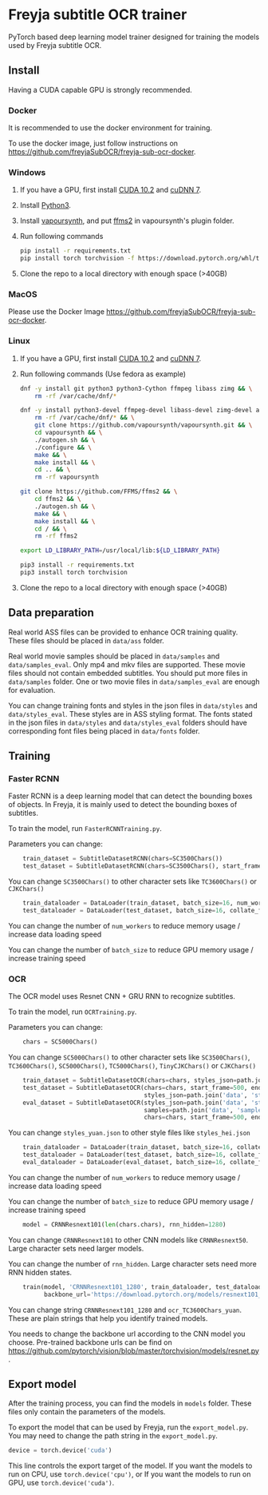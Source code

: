 # Freyja subtitle OCR trainer

PyTorch based deep learning model trainer designed for training the models used by Freyja subtitle OCR.

## Install

Having a CUDA capable GPU is strongly recommended.

### Docker

It is recommended to use the docker environment for training.

To use the docker image, just follow instructions on <https://github.com/freyjaSubOCR/freyja-sub-ocr-docker>.

### Windows

1. If you have a GPU, first install [CUDA 10.2](https://developer.nvidia.com/cuda-10.2-download-archive?target_os=Windows&target_arch=x86_64&target_version=10&target_type=exenetwork) and [cuDNN 7](https://developer.nvidia.com/cudnn).

2. Install [Python3](https://www.python.org/).

3. Install [vapoursynth](http://www.vapoursynth.com/), and put [ffms2](https://github.com/FFMS/ffms2/releases) in vapoursynth's plugin folder.

4. Run following commands

    ```bash
    pip install -r requirements.txt
    pip install torch torchvision -f https://download.pytorch.org/whl/torch_stable.html
    ```

5. Clone the repo to a local directory with enough space (>40GB)

### MacOS

Please use the Docker Image <https://github.com/freyjaSubOCR/freyja-sub-ocr-docker>.

### Linux

1. If you have a GPU, first install [CUDA 10.2](https://developer.nvidia.com/cuda-10.2-download-archive?target_os=Linux&target_arch=x86_64) and [cuDNN 7](https://developer.nvidia.com/cudnn).

2. Run following commands (Use fedora as example)

    ```bash
    dnf -y install git python3 python3-Cython ffmpeg libass zimg && \
        rm -rf /var/cache/dnf/*

    dnf -y install python3-devel ffmpeg-devel libass-devel zimg-devel autoconf automake libtool gcc gcc-c++ yasm make && \
        rm -rf /var/cache/dnf/* && \
        git clone https://github.com/vapoursynth/vapoursynth.git && \
        cd vapoursynth && \
        ./autogen.sh && \
        ./configure && \
        make && \
        make install && \
        cd .. && \
        rm -rf vapoursynth

    git clone https://github.com/FFMS/ffms2 && \
        cd ffms2 && \
        ./autogen.sh && \
        make && \
        make install && \
        cd / && \
        rm -rf ffms2

    export LD_LIBRARY_PATH=/usr/local/lib:${LD_LIBRARY_PATH}

    pip3 install -r requirements.txt
    pip3 install torch torchvision
    ```

3. Clone the repo to a local directory with enough space (>40GB)

## Data preparation

Real world ASS files can be provided to enhance OCR training quality. These files should be placed in ```data/ass``` folder.

Real world movie samples should be placed in ```data/samples``` and ```data/samples_eval```. Only mp4 and mkv files are supported. These movie files should not contain embedded subtitles. You should put more files in ```data/samples``` folder. One or two movie files in ```data/samples_eval``` are enough for evaluation.

You can change training fonts and styles in the json files in ```data/styles``` and ```data/styles_eval```. These styles are in ASS styling format. The fonts stated in the json files in ```data/styles``` and ```data/styles_eval``` folders should have corresponding font files being placed in ```data/fonts``` folder.

## Training

### Faster RCNN

Faster RCNN is a deep learning model that can detect the bounding boxes of objects. In Freyja, it is mainly used to detect the bounding boxes of subtitles.

To train the model, run ```FasterRCNNTraining.py```.

Parameters you can change:

```python
    train_dataset = SubtitleDatasetRCNN(chars=SC3500Chars())
    test_dataset = SubtitleDatasetRCNN(chars=SC3500Chars(), start_frame=500, end_frame=500 + 64)
```

You can change ```SC3500Chars()``` to other character sets like ```TC3600Chars()``` or ```CJKChars()```

```python
    train_dataloader = DataLoader(train_dataset, batch_size=16, num_workers=8, collate_fn=RCNN_collate_fn, timeout=60)
    test_dataloader = DataLoader(test_dataset, batch_size=16, collate_fn=RCNN_collate_fn)
```

You can change the number of ```num_workers``` to reduce memory usage / increase data loading speed

You can change the number of ```batch_size``` to reduce GPU memory usage / increase training speed

### OCR

The OCR model uses Resnet CNN + GRU RNN to recognize subtitles.

To train the model, run ```OCRTraining.py```.

Parameters you can change:

```python
    chars = SC5000Chars()
```

You can change ```SC5000Chars()``` to other character sets like ```SC3500Chars()```, ```TC3600Chars()```, ```SC5000Chars()```, ```TC5000Chars()```, ```TinyCJKChars()``` or ```CJKChars()```

```python
    train_dataset = SubtitleDatasetOCR(chars=chars, styles_json=path.join('data', 'styles', 'styles_yuan.json'), texts=texts)
    test_dataset = SubtitleDatasetOCR(chars=chars, start_frame=500, end_frame=500 + 16, grayscale=1,
                                      styles_json=path.join('data', 'styles', 'styles_yuan.json'), texts=texts)
    eval_dataset = SubtitleDatasetOCR(styles_json=path.join('data', 'styles_eval', 'styles_yuan.json'),
                                      samples=path.join('data', 'samples_eval'),
                                      chars=chars, start_frame=500, end_frame=500 + 16, grayscale=1, texts=texts)
```

You can change ```styles_yuan.json``` to other style files like ```styles_hei.json```

```python
    train_dataloader = DataLoader(train_dataset, batch_size=16, collate_fn=OCR_collate_fn, num_workers=16, timeout=60)
    test_dataloader = DataLoader(test_dataset, batch_size=16, collate_fn=OCR_collate_fn)
    eval_dataloader = DataLoader(eval_dataset, batch_size=16, collate_fn=OCR_collate_fn)
```

You can change the number of ```num_workers``` to reduce memory usage / increase data loading speed

You can change the number of ```batch_size``` to reduce GPU memory usage / increase training speed

```python
    model = CRNNResnext101(len(chars.chars), rnn_hidden=1280)
```

You can change ```CRNNResnext101``` to other CNN models like ```CRNNResnext50```. Large character sets need larger models.

You can change the number of ```rnn_hidden```. Large character sets need more RNN hidden states.

```python
    train(model, 'CRNNResnext101_1280', train_dataloader, test_dataloader, eval_dataloader, chars.chars, 'ocr_TC3600Chars_yuan',
          backbone_url='https://download.pytorch.org/models/resnext101_32x8d-8ba56ff5.pth')
```

You can change string ```CRNNResnext101_1280``` and ```ocr_TC3600Chars_yuan```. These are plain strings that help you identify trained models.

You needs to change the backbone url according to the CNN model you choose. Pre-trained backbone urls can be find on <https://github.com/pytorch/vision/blob/master/torchvision/models/resnet.py>.

## Export model

After the training process, you can find the models in ```models``` folder. These files only contain the parameters of the models.

To export the model that can be used by Freyja, run the ```export_model.py```. You may need to change the path string in the ```export_model.py```.

```python
device = torch.device('cuda')
```

This line controls the export target of the model. If you want the models to run on CPU, use ```torch.device('cpu')```, or If you want the models to run on GPU, use ```torch.device('cuda')```.
